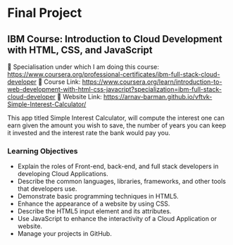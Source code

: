 # Final Project
## IBM Course: Introduction to Cloud Development with HTML, CSS, and JavaScript

🔗 Specialisation under which I am doing this course: https://www.coursera.org/professional-certificates/ibm-full-stack-cloud-developer
🔗 Course Link: https://www.coursera.org/learn/introduction-to-web-development-with-html-css-javacript?specialization=ibm-full-stack-cloud-developer
🔗 Website Link: https://arnav-barman.github.io/vftvk-Simple-Interest-Calculator/

This app titled Simple Interest Calculator, will compute the interest one can earn given the amount you wish to save, the number of years you can keep it invested and the interest rate the bank would pay you.

### Learning Objectives
* Explain the roles of Front-end, back-end, and full stack developers in developing Cloud Applications.
* Describe the common languages, libraries, frameworks, and other tools that developers use.
* Demonstrate basic programming techniques in HTML5.
* Enhance the appearance of a website by using CSS.
* Describe the HTML5 input element and its attributes.
* Use JavaScript to enhance the interactivity of a Cloud Application or website.
* Manage your projects in GitHub.
